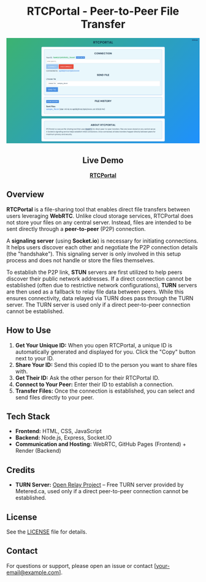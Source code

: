 <div align="center">

# RTCPortal - Peer-to-Peer File Transfer

<img src="assets/app_image.png" alt="RTCPortal app interface" />

## Live Demo

**[RTCPortal](https://dpxa.github.io/RTCPortal/)**

</div>

## Overview

**RTCPortal** is a file-sharing tool that enables direct file transfers between users leveraging **WebRTC**. Unlike cloud storage services, RTCPortal does not store your files on any central server. Instead, files are intended to be sent directly through a **peer-to-peer** (P2P) connection.

A **signaling server** (using **Socket.io**) is necessary for initiating connections. It helps users discover each other and negotiate the P2P connection details (the "handshake"). This signaling server is only involved in this setup process and does not handle or store the files themselves.

To establish the P2P link, **STUN** servers are first utilized to help peers discover their public network addresses. If a direct connection cannot be established (often due to restrictive network configurations), **TURN** servers are then used as a fallback to relay file data between peers. While this ensures connectivity, data relayed via TURN does pass through the TURN server. The TURN server is used only if a direct peer-to-peer connection cannot be established.

## How to Use

1. **Get Your Unique ID:** When you open RTCPortal, a unique ID is automatically generated and displayed for you. Click the "Copy" button next to your ID.
2. **Share Your ID:** Send this copied ID to the person you want to share files with.
3. **Get Their ID:** Ask the other person for their RTCPortal ID.
4. **Connect to Your Peer:** Enter their ID to establish a connection.
5. **Transfer Files:** Once the connection is established, you can select and send files directly to your peer.

## Tech Stack

- **Frontend:** HTML, CSS, JavaScript
- **Backend:** Node.js, Express, Socket.IO
- **Communication and Hosting:** WebRTC, GitHub Pages (Frontend) + Render (Backend)

## Credits

- **TURN Server:** [Open Relay Project](https://www.metered.ca/tools/openrelay/) – Free TURN server provided by Metered.ca, used only if a direct peer-to-peer connection cannot be established.

## License

See the [LICENSE](LICENSE) file for details.

## Contact

For questions or support, please open an issue or contact [your-email@example.com].
